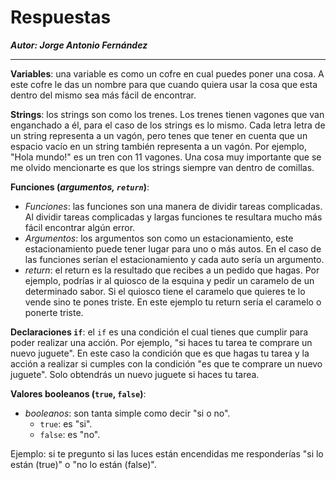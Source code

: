 # Respuestas

***Autor: Jorge Antonio Fernández***

----

__Variables__: una variable es como un cofre en cual puedes poner una cosa. A este cofre le das un nombre para que cuando quiera usar la cosa que esta dentro del mismo sea más fácil de encontrar.

__Strings__: los strings son como los trenes. Los trenes tienen vagones que van enganchado a él, para el caso de los strings es lo mismo. Cada letra letra de un string representa a un vagón, pero tenes que tener en cuenta que un espacio vacío en un string también representa a un vagón. Por ejemplo, "Hola mundo!" es un tren con 11 vagones. Una cosa muy importante que se me olvido mencionarte es que los strings siempre van dentro de comillas.

__Funciones (*argumentos, `return`*)__: 

+ _Funciones_: las funciones son una manera de dividir tareas complicadas. Al dividir tareas complicadas y largas funciones te resultara mucho más fácil encontrar algún error.
+ _Argumentos_: los argumentos son como un estacionamiento, este estacionamiento puede tener lugar para uno o más autos. En el caso de las funciones serían el estacionamiento y cada auto sería un argumento. 
+ _return_: el return es la resultado que recibes a un pedido que hagas. Por ejemplo, podrías ir al quiosco de la esquina y pedir un caramelo de un determinado sabor. Si el quiosco tiene el caramelo que quieres te lo vende sino te pones triste. En este ejemplo tu return sería el caramelo o ponerte triste.

__Declaraciones `if`__: el `if` es una condición el cual tienes que cumplir para poder realizar una acción. Por ejemplo, "si haces tu tarea te comprare un nuevo juguete". En este caso la condición que es que hagas tu tarea y la acción a realizar si cumples con la condición "es que te comprare un nuevo juguete". Solo obtendrás un nuevo juguete si haces tu tarea.

__Valores booleanos (`true`, `false`)__:

+ _booleanos_: son tanta simple como decir "si o no". 
  + `true`: es "si".
  + `false`: es "no".

Ejemplo: si te pregunto si las luces están encendidas me responderías "si lo están (true)" o "no lo están (false)".

